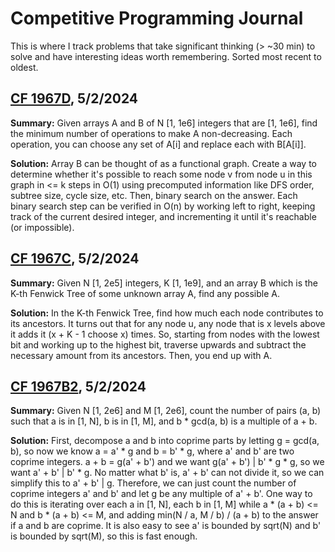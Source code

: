 # Competitive Programming Journal
This is where I track problems that take significant thinking (> ~30 min) to solve and have interesting ideas worth remembering. Sorted most recent to oldest.

## [CF 1967D](https://codeforces.com/contest/1967/problem/D), 5/2/2024

**Summary:** Given arrays A and B of N [1, 1e6] integers that are [1, 1e6], find the minimum number of operations to make A non-decreasing. Each operation, you can choose any set of A[i] and replace each with B[A[i]].

**Solution:** Array B can be thought of as a functional graph. Create a way to determine whether it's possible to reach some node v from node u in this graph in <= k steps in O(1) using precomputed information like DFS order, subtree size, cycle size, etc. Then, binary search on the answer. Each binary search step can be verified in O(n) by working left to right, keeping track of the current desired integer, and incrementing it until it's reachable (or impossible).

## [CF 1967C](https://codeforces.com/contest/1967/problem/C), 5/2/2024

**Summary:** Given N [1, 2e5] integers, K [1, 1e9], and an array B which is the K-th Fenwick Tree of some unknown array A, find any possible A. 

**Solution:** In the K-th Fenwick Tree, find how much each node contributes to its ancestors. It turns out that for any node u, any node that is x levels above it adds it (x + K - 1 choose x) times. So, starting from nodes with the lowest bit and working up to the highest bit, traverse upwards and subtract the necessary amount from its ancestors. Then, you end up with A.

## [CF 1967B2](https://codeforces.com/contest/1967/problem/B2), 5/2/2024

**Summary:** Given N [1, 2e6] and M [1, 2e6], count the number of pairs (a, b) such that a is in [1, N], b is in [1, M], and b * gcd(a, b) is a multiple of a + b.

**Solution:** First, decompose a and b into coprime parts by letting g = gcd(a, b), so now we know a = a' * g and b = b' * g, where a' and b' are two coprime integers. a + b = g(a' + b') and we want g(a' + b') | b' *  g * g, so we want a' + b' | b' * g. No matter what b' is, a' + b' can not divide it, so we can simplify this to a' + b' | g. Therefore, we can just count the number of coprime integers a' and b' and let g be any multiple of a' + b'. One way to do this is iterating over each a in [1, N], each b in [1, M] while a * (a + b) <= N and b * (a + b) <= M, and adding min(N / a, M / b) / (a + b) to the answer if a and b are coprime. It is also easy to see a' is bounded by sqrt(N) and b' is bounded by sqrt(M), so this is fast enough.